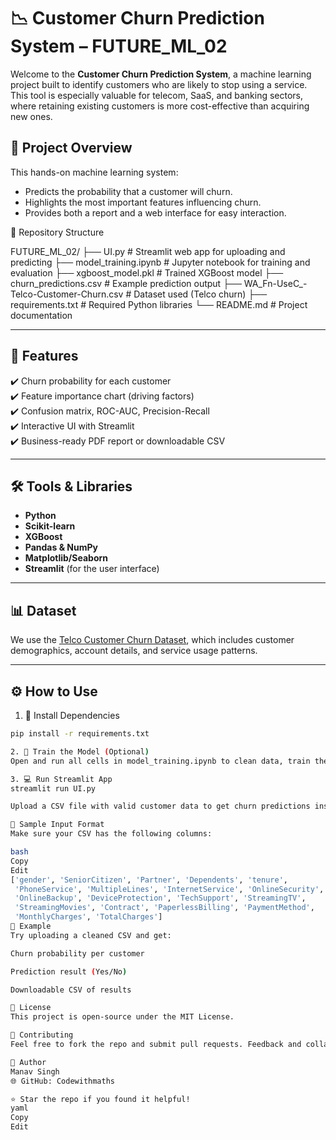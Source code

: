 # 📉 Customer Churn Prediction System – FUTURE_ML_02

Welcome to the **Customer Churn Prediction System**, a machine learning project built to identify customers who are likely to stop using a service. This tool is especially valuable for telecom, SaaS, and banking sectors, where retaining existing customers is more cost-effective than acquiring new ones.

## 🚀 Project Overview

This hands-on machine learning system:
- Predicts the probability that a customer will churn.
- Highlights the most important features influencing churn.
- Provides both a report and a web interface for easy interaction.

📁 Repository Structure

FUTURE_ML_02/
├── UI.py # Streamlit web app for uploading and predicting
├── model_training.ipynb # Jupyter notebook for training and evaluation
├── xgboost_model.pkl # Trained XGBoost model
├── churn_predictions.csv # Example prediction output
├── WA_Fn-UseC_-Telco-Customer-Churn.csv # Dataset used (Telco churn)
├── requirements.txt # Required Python libraries
└── README.md # Project documentation


---

## 🧠 Features

✔️ Churn probability for each customer  
✔️ Feature importance chart (driving factors)  
✔️ Confusion matrix, ROC-AUC, Precision-Recall  
✔️ Interactive UI with Streamlit  
✔️ Business-ready PDF report or downloadable CSV  

---

## 🛠️ Tools & Libraries

- **Python**
- **Scikit-learn**
- **XGBoost**
- **Pandas & NumPy**
- **Matplotlib/Seaborn**
- **Streamlit** (for the user interface)

---

## 📊 Dataset

We use the [Telco Customer Churn Dataset](https://www.kaggle.com/datasets/blastchar/telco-customer-churn), which includes customer demographics, account details, and service usage patterns.

---

## ⚙️ How to Use

1. 🔧 Install Dependencies

```bash
pip install -r requirements.txt

2. 🧠 Train the Model (Optional)
Open and run all cells in model_training.ipynb to clean data, train the model, and generate evaluation visuals.

3. 💻 Run Streamlit App
streamlit run UI.py

Upload a CSV file with valid customer data to get churn predictions instantly.

📂 Sample Input Format
Make sure your CSV has the following columns:

bash
Copy
Edit
['gender', 'SeniorCitizen', 'Partner', 'Dependents', 'tenure',
 'PhoneService', 'MultipleLines', 'InternetService', 'OnlineSecurity',
 'OnlineBackup', 'DeviceProtection', 'TechSupport', 'StreamingTV',
 'StreamingMovies', 'Contract', 'PaperlessBilling', 'PaymentMethod',
 'MonthlyCharges', 'TotalCharges']
📌 Example
Try uploading a cleaned CSV and get:

Churn probability per customer

Prediction result (Yes/No)

Downloadable CSV of results

📄 License
This project is open-source under the MIT License.

🤝 Contributing
Feel free to fork the repo and submit pull requests. Feedback and collaboration are welcome!

👤 Author
Manav Singh
🌐 GitHub: Codewithmaths

⭐ Star the repo if you found it helpful!
yaml
Copy
Edit

